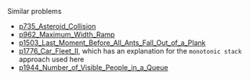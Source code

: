 Similar problems
- [p735_Asteroid_Collision](https://github.com/genxium/Leetcode/tree/master/p735_Asteroid_Collision) 
- [p962_Maximum_Width_Ramp](https://github.com/genxium/Leetcode/tree/master/p962_Maximum_Width_Ramp) 
- [p1503_Last_Moment_Before_All_Ants_Fall_Out_of_a_Plank](https://github.com/genxium/Leetcode/tree/master/p1503_Last_Moment_Before_All_Ants_Fall_Out_of_a_Plank) 
- [p1776_Car_Fleet_II](https://github.com/genxium/Leetcode/tree/master/p1776_Car_Fleet_II), which has an explanation for the `monotonic stack` approach used here 
- [p1944_Number_of_Visible_People_in_a_Queue](https://github.com/genxium/Leetcode/tree/master/p1944_Number_of_Visible_People_in_a_Queue) 
